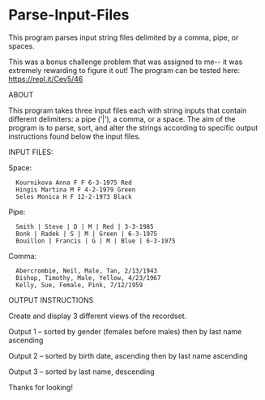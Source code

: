 # Parse-Input-Files
This program parses input string files delimited by a comma, pipe, or spaces.

This was a bonus challenge problem that was assigned to me-- it was extremely rewarding to figure it out! The program can be tested here: https://repl.it/Cev5/46

ABOUT

This program takes three input files each with string inputs that contain different delimiters: a pipe (‘|’), a comma, or a space. The aim of the program is to parse, sort, and alter the strings according to specific output instructions found below the input files.

INPUT FILES:

  Space:
  
      Kournikova Anna F F 6-3-1975 Red
      Hingis Martina M F 4-2-1979 Green
      Seles Monica H F 12-2-1973 Black
      
  Pipe:
  
      Smith | Steve | D | M | Red | 3-3-1985
      Bonk | Radek | S | M | Green | 6-3-1975
      Bouillon | Francis | G | M | Blue | 6-3-1975
      
  Comma:
  
      Abercrombie, Neil, Male, Tan, 2/13/1943
      Bishop, Timothy, Male, Yellow, 4/23/1967
      Kelly, Sue, Female, Pink, 7/12/1959

OUTPUT INSTRUCTIONS

Create and display 3 different views of the recordset.

Output 1 – sorted by gender (females before males) then by last name ascending

Output 2 – sorted by birth date, ascending then by last name ascending

Output 3 – sorted by last name, descending


Thanks for looking!

